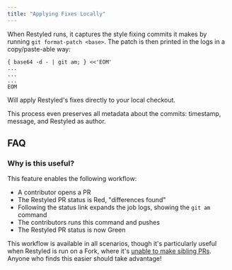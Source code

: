 ```yaml
---
title: "Applying Fixes Locally"
---
```


When Restyled runs, it captures the style fixing commits it makes by running `git format-patch <base>`. The patch is then printed in the logs in a copy/paste-able way:

```console
{ base64 -d - | git am; } <<'EOM'
...
...
...
EOM
```

Will apply Restyled's fixes directly to your local checkout.

This process even preserves all metadata about the commits: timestamp, message, and Restyled as author.

## FAQ

### Why is this useful?

This feature enables the following workflow:

- A contributor opens a PR
- The Restyled PR status is Red, "differences found"
- Following the status link expands the job logs, showing the `git am` command
- The contributors runs this command and pushes
- The Restyled PR status is now Green

This workflow is available in all scenarios, though it's particularly useful when Restyled is run on a Fork, where it's [unable to make sibling PRs](https://github.com/restyled-io/restyled.io/wiki/Common-Errors:-Restyle-PR-not-created#the-original-pr-is-from-a-fork). Anyone who finds this easier should take advantage!
